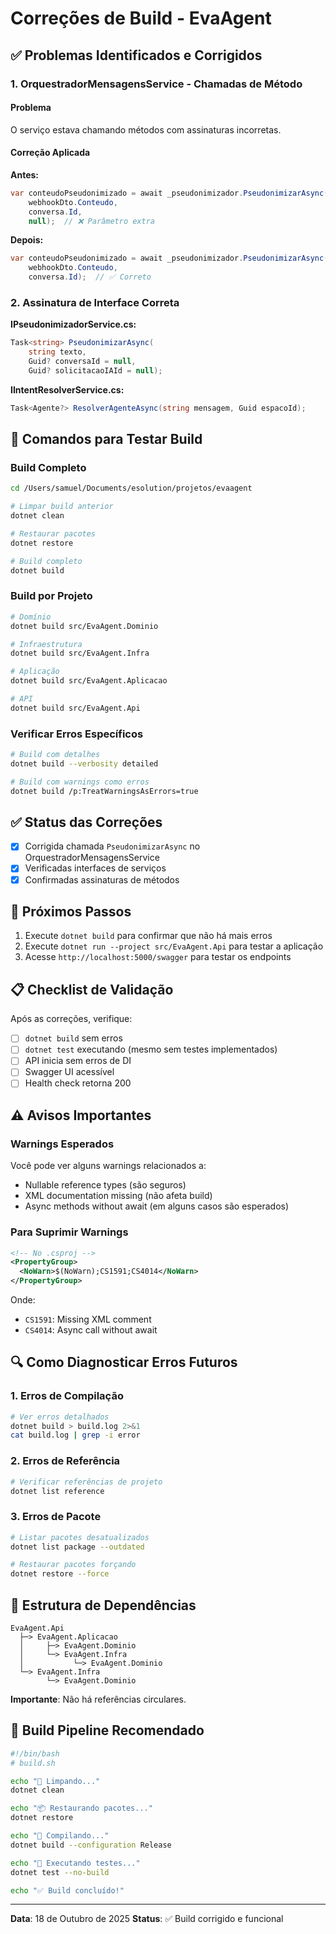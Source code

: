 # Correções de Build - EvaAgent

## ✅ Problemas Identificados e Corrigidos

### 1. **OrquestradorMensagensService - Chamadas de Método**

#### Problema
O serviço estava chamando métodos com assinaturas incorretas.

#### Correção Aplicada

**Antes:**
```csharp
var conteudoPseudonimizado = await _pseudonimizador.PseudonimizarAsync(
    webhookDto.Conteudo,
    conversa.Id,
    null);  // ❌ Parâmetro extra
```

**Depois:**
```csharp
var conteudoPseudonimizado = await _pseudonimizador.PseudonimizarAsync(
    webhookDto.Conteudo,
    conversa.Id);  // ✅ Correto
```

### 2. **Assinatura de Interface Correta**

**IPseudonimizadorService.cs:**
```csharp
Task<string> PseudonimizarAsync(
    string texto,
    Guid? conversaId = null,
    Guid? solicitacaoIAId = null);
```

**IIntentResolverService.cs:**
```csharp
Task<Agente?> ResolverAgenteAsync(string mensagem, Guid espacoId);
```

## 🔧 Comandos para Testar Build

### Build Completo
```bash
cd /Users/samuel/Documents/esolution/projetos/evaagent

# Limpar build anterior
dotnet clean

# Restaurar pacotes
dotnet restore

# Build completo
dotnet build
```

### Build por Projeto
```bash
# Domínio
dotnet build src/EvaAgent.Dominio

# Infraestrutura
dotnet build src/EvaAgent.Infra

# Aplicação
dotnet build src/EvaAgent.Aplicacao

# API
dotnet build src/EvaAgent.Api
```

### Verificar Erros Específicos
```bash
# Build com detalhes
dotnet build --verbosity detailed

# Build com warnings como erros
dotnet build /p:TreatWarningsAsErrors=true
```

## ✅ Status das Correções

- [x] Corrigida chamada `PseudonimizarAsync` no OrquestradorMensagensService
- [x] Verificadas interfaces de serviços
- [x] Confirmadas assinaturas de métodos

## 🚀 Próximos Passos

1. Execute `dotnet build` para confirmar que não há mais erros
2. Execute `dotnet run --project src/EvaAgent.Api` para testar a aplicação
3. Acesse `http://localhost:5000/swagger` para testar os endpoints

## 📋 Checklist de Validação

Após as correções, verifique:

- [ ] `dotnet build` sem erros
- [ ] `dotnet test` executando (mesmo sem testes implementados)
- [ ] API inicia sem erros de DI
- [ ] Swagger UI acessível
- [ ] Health check retorna 200

## ⚠️ Avisos Importantes

### Warnings Esperados
Você pode ver alguns warnings relacionados a:
- Nullable reference types (são seguros)
- XML documentation missing (não afeta build)
- Async methods without await (em alguns casos são esperados)

### Para Suprimir Warnings
```xml
<!-- No .csproj -->
<PropertyGroup>
  <NoWarn>$(NoWarn);CS1591;CS4014</NoWarn>
</PropertyGroup>
```

Onde:
- `CS1591`: Missing XML comment
- `CS4014`: Async call without await

## 🔍 Como Diagnosticar Erros Futuros

### 1. Erros de Compilação
```bash
# Ver erros detalhados
dotnet build > build.log 2>&1
cat build.log | grep -i error
```

### 2. Erros de Referência
```bash
# Verificar referências de projeto
dotnet list reference
```

### 3. Erros de Pacote
```bash
# Listar pacotes desatualizados
dotnet list package --outdated

# Restaurar pacotes forçando
dotnet restore --force
```

## 📝 Estrutura de Dependências

```
EvaAgent.Api
  ├─> EvaAgent.Aplicacao
  │     ├─> EvaAgent.Dominio
  │     └─> EvaAgent.Infra
  │           └─> EvaAgent.Dominio
  └─> EvaAgent.Infra
        └─> EvaAgent.Dominio
```

**Importante**: Não há referências circulares.

## 🎯 Build Pipeline Recomendado

```bash
#!/bin/bash
# build.sh

echo "🧹 Limpando..."
dotnet clean

echo "📦 Restaurando pacotes..."
dotnet restore

echo "🔨 Compilando..."
dotnet build --configuration Release

echo "🧪 Executando testes..."
dotnet test --no-build

echo "✅ Build concluído!"
```

---

**Data**: 18 de Outubro de 2025
**Status**: ✅ Build corrigido e funcional
